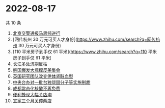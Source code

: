 # 2022-08-17

共 10 条

<!-- BEGIN -->
<!-- 最后更新时间 Wed Aug 17 2022 00:21:45 GMT+0800 (China Standard Time) -->

1. [北京交警通报马思纯逆行](https://www.zhihu.com/search?q=北京交警通报马思纯逆行)
1. [网传杭州 30 万元可买人才身份](https://www.zhihu.com/search?q=网传杭州 30 万元可买人才身份)
1. [110 平米房子到手仅 61 平米](https://www.zhihu.com/search?q=110 平米房子到手仅 61 平米)
1. [长江多处汛期反枯](https://www.zhihu.com/search?q=长江多处汛期反枯)
1. [韩国爆发大规模反美集会](https://www.zhihu.com/search?q=韩国爆发大规模反美集会)
1. [英国研究团队改变供体肾脏血型](https://www.zhihu.com/search?q=英国研究团队改变供体肾脏血型)
1. [中央台办对一批台独顽固分子等实施制裁](https://www.zhihu.com/search?q=中央台办对一批台独顽固分子等实施制裁)
1. [成都常态化核酸不再免费](https://www.zhihu.com/search?q=成都常态化核酸不再免费)
1. [便利蜂现大幅关店潮](https://www.zhihu.com/search?q=便利蜂现大幅关店潮)
1. [宜家三个月关停两店](https://www.zhihu.com/search?q=宜家三个月关停两店)

<!-- END -->
